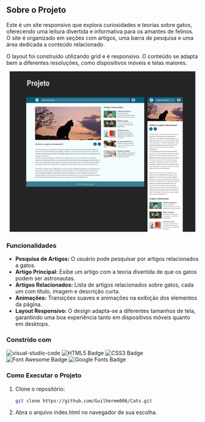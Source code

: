 ## Sobre o Projeto

Este é um site responsivo que explora curiosidades e teorias sobre gatos, oferecendo uma leitura divertida e informativa para os amantes de felinos. O site é organizado em seções com artigos, uma barra de pesquisa e uma área dedicada a conteúdo relacionado.

O layout foi construído utilizando grid e é responsivo. O conteúdo se adapta bem a diferentes resoluções, como dispositivos móveis e telas maiores.

![hero-image]

### Funcionalidades 

- **Pesquisa de Artigos:** O usuário pode pesquisar por artigos relacionados a gatos.
- **Artigo Principal:** Exibe um artigo com a teoria divertida de que os gatos podem ser astronautas.
- **Artigos Relacionados:** Lista de artigos relacionados sobre gatos, cada um com título, imagem e descrição curta.
- **Animações:** Transições suaves e animações na exibição dos elementos da página.
- **Layout Responsivo:** O design adapta-se a diferentes tamanhos de tela, garantindo uma boa experiência tanto em dispositivos móveis quanto em desktops.

### Constrído com

![visual-studio-code]
![HTML5 Badge]
![CSS3 Badge]
![Font Awesome Badge]
![Google Fonts Badge]

### Como Executar o Projeto

1. Clone o repositório:

   ```sh
   git clone https://github.com/Guilherme006/Cats.git
   ```

2. Abra o arquivo index.html no navegador de sua escolha.


<!-- Badges -->
[visual-studio-code]: https://img.shields.io/badge/Visual%20Studio%20Code-007ACC?logo=visualstudiocode&logoColor=fff&style=for-the-badge
[HTML5 Badge]: https://img.shields.io/badge/HTML5-E34F26?logo=html5&logoColor=fff&style=for-the-badge
[CSS3 Badge]: https://img.shields.io/badge/CSS3-1572B6?logo=css3&logoColor=fff&style=for-the-badge
[Font Awesome Badge]: https://img.shields.io/badge/Font%20Awesome-538DD7?logo=fontawesome&logoColor=fff&style=for-the-badge
[Google Fonts Badge]: https://img.shields.io/badge/Google%20Fonts-4285F4?logo=googlefonts&logoColor=fff&style=for-the-badge

<!-- Images -->
[hero-image]: /image/cat_blog.png
